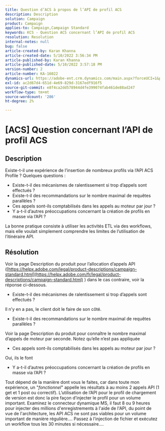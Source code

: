 ```yaml
---
title: Question d’ACS à propos de l’API de profil ACS
description: Description
solution: Campaign
product: Campaign
applies-to: Campaign,Campaign Standard
keywords: KCS - Question ACS concernant l’API de profil ACS
resolution: Resolution
internal-notes: null
bug: false
article-created-by: Karan Khanna
article-created-date: 5/10/2022 3:56:34 PM
article-published-by: Karan Khanna
article-published-date: 5/10/2022 3:57:18 PM
version-number: 2
article-number: KA-16022
dynamics-url: https://adobe-ent.crm.dynamics.com/main.aspx?forceUCI=1&pagetype=entityrecord&etn=knowledgearticle&id=6cac85be-79d0-ec11-a7b5-00224809c556
exl-id: ac2d67d4-651d-4e69-829d-3167edf916f5
source-git-commit: e8f4ca2dd578944d4fe399074fab461de88ad247
workflow-type: tm+mt
source-wordcount: '286'
ht-degree: 2%

---
```


# [ACS] Question concernant l’API de profil ACS

## Description


Existe-t-il une expérience de l’insertion de nombreux profils via l’API ACS Profile ? Quelques questions :

- Existe-t-il des mécanismes de ralentissement si trop d’appels sont effectués ?
- Existe-t-il des recommandations sur le nombre maximal de requêtes parallèles ?
- Ces appels sont-ils comptabilisés dans les appels au moteur par jour ?
- Y a-t-il d’autres préoccupations concernant la création de profils en masse via l’API ?


La bonne pratique consiste à utiliser les activités ETL via des workflows, mais elle voulait simplement comprendre les limites de l’utilisation de l’itinéraire API.


## Résolution


Voir la page Description du produit pour l’allocation d’appels API ([https://helpx.adobe.com/legal/product-descriptions/campaign-standard.html](https://helpx.adobe.com/fr/legal/product-descriptions/campaign-standard.html) ) dans le cas contraire, voir la réponse ci-dessous.



- Existe-t-il des mécanismes de ralentissement si trop d’appels sont effectués ?


Il n’y en a pas, le client doit le faire de son côté.

- Existe-t-il des recommandations sur le nombre maximal de requêtes parallèles ?


Voir la page Description du produit pour connaître le nombre maximal d’appels de moteur par seconde. Notez qu’elle n’est pas appliquée

- Ces appels sont-ils comptabilisés dans les appels au moteur par jour ?


Oui, ils le font

- Y a-t-il d’autres préoccupations concernant la création de profils en masse via l’API ?


Tout dépend de la manière dont vous le faites, car dans toute mon expérience, un &quot;*fonctionnel*&quot; appelle les résultats à au moins 2 appels API (1 get et 1 post ou correctif). L’utilisation de l’API pour le profil de chargement de version est donc la pire façon d’injecter le profil pour un volume important. Examinez le connecteur dynamique MS, il faut 8 ou 9 heures pour injecter des millions d&#39;enregistrements à l&#39;aide de l&#39;API, du point de vue de l&#39;architecture, les API ACS ne sont pas viables pour un volume important de manière régulière.... Passez à l’injection de fichier et exécutez un workflow tous les 30 minutes si nécessaire....
